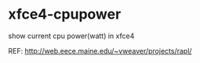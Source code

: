 # xfce4-cpupower
show current cpu power(watt) in xfce4

REF: http://web.eece.maine.edu/~vweaver/projects/rapl/
